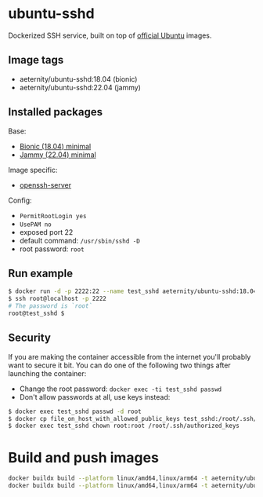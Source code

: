# ubuntu-sshd

Dockerized SSH service, built on top of [official Ubuntu](https://registry.hub.docker.com/_/ubuntu/) images.

## Image tags

- aeternity/ubuntu-sshd:18.04 (bionic)
- aeternity/ubuntu-sshd:22.04 (jammy)

## Installed packages

Base:

- [Bionic (18.04) minimal](http://packages.ubuntu.com/bionic/ubuntu-minimal)
- [Jammy (22.04) minimal](http://packages.ubuntu.com/jammy/ubuntu-minimal)

Image specific:
- [openssh-server](https://help.ubuntu.com/community/SSH/OpenSSH/Configuring)

Config:

  - `PermitRootLogin yes`
  - `UsePAM no`
  - exposed port 22
  - default command: `/usr/sbin/sshd -D`
  - root password: `root`

## Run example

```bash
$ docker run -d -p 2222:22 --name test_sshd aeternity/ubuntu-sshd:18.04
$ ssh root@localhost -p 2222
# The password is `root`
root@test_sshd $
```

## Security

If you are making the container accessible from the internet you'll probably want to secure it bit.
You can do one of the following two things after launching the container:

- Change the root password: `docker exec -ti test_sshd passwd`
- Don't allow passwords at all, use keys instead:

```bash
$ docker exec test_sshd passwd -d root
$ docker cp file_on_host_with_allowed_public_keys test_sshd:/root/.ssh/authorized_keys
$ docker exec test_sshd chown root:root /root/.ssh/authorized_keys
```

# Build and push images

```bash
docker buildx build --platform linux/amd64,linux/arm64 -t aeternity/ubuntu-sshd:18.04 --push - < 18.04/Dockerfile
docker buildx build --platform linux/amd64,linux/arm64 -t aeternity/ubuntu-sshd:22.04 --push - < 22.04/Dockerfile
```
